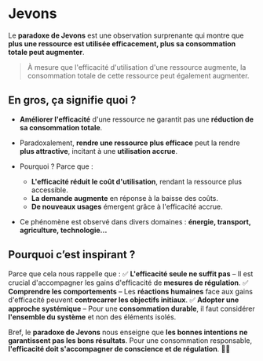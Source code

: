 # Jevons

Le **paradoxe de Jevons** est une observation surprenante qui montre que **plus une ressource est utilisée efficacement, plus sa consommation totale peut augmenter**.

> À mesure que l'efficacité d'utilisation d'une ressource augmente, la consommation totale de cette ressource peut également augmenter.

## En gros, ça signifie quoi ?

* **Améliorer l'efficacité** d'une ressource ne garantit pas une **réduction de sa consommation totale**.
* Paradoxalement, **rendre une ressource plus efficace** peut la rendre **plus attractive**, incitant à une **utilisation accrue**.
* Pourquoi ? Parce que :

  * **L'efficacité réduit le coût d'utilisation**, rendant la ressource plus accessible.
  * **La demande augmente** en réponse à la baisse des coûts.
  * **De nouveaux usages** émergent grâce à l'efficacité accrue.
* Ce phénomène est observé dans divers domaines : **énergie, transport, agriculture, technologie...**

## Pourquoi c’est inspirant ?

Parce que cela nous rappelle que :
✅ **L'efficacité seule ne suffit pas** – Il est crucial d'accompagner les gains d'efficacité de **mesures de régulation**.
✅ **Comprendre les comportements** – Les **réactions humaines** face aux gains d'efficacité peuvent **contrecarrer les objectifs initiaux**.
✅ **Adopter une approche systémique** – Pour une **consommation durable**, il faut considérer **l'ensemble du système** et non des éléments isolés.

Bref, le **paradoxe de Jevons** nous enseigne que **les bonnes intentions ne garantissent pas les bons résultats**. Pour une consommation responsable, **l'efficacité doit s'accompagner de conscience et de régulation**. 🌱🔄
